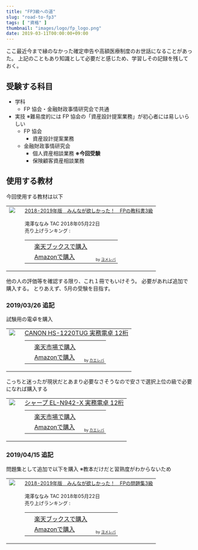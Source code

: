 ```yaml
---
title: "FP3級への道"
slug: "road-to-fp3"
tags: [ "資格" ]
thumbnail: "images/logo/fp_logo.png"
date: 2019-03-11T00:00:00+09:00
---
```


ここ最近今まで縁のなかった確定申告や高額医療制度のお世話になることがあった。
上記のこともあり知識として必要だと感じため、学習しその記録を残しておく。

## 受験する科目

* 学科
  * FP 協会・金融財政事情研究会で共通
* 実技 ※難易度的には FP 協会の「資産設計提案業務」が初心者には易しいらしい
  * FP 協会
    * 資産設計提案業務
  * 金融財政事情研究会
    * 個人資産相談業務 **※今回受験**
    * 保険顧客資産相談業務

## 使用する教材

今回使用する教材は以下

<table  border="0" cellpadding="5" style="border:none"><tr><td valign="top" style="border:none;"><a href="https://hb.afl.rakuten.co.jp/hgc/1856df65.f59e3a22.1856df66.b49ed49a/yomereba_main_201904251728028921?pc=http%3A%2F%2Fbooks.rakuten.co.jp%2Frb%2F15459211%2F%3Fscid%3Daf_ich_link_urltxt%26m%3Dhttp%3A%2F%2Fm.rakuten.co.jp%2Fev%2Fbook%2F" target="_blank" rel="nofollow" ><img src="https://thumbnail.image.rakuten.co.jp/@0_mall/book/cabinet/5855/9784813275855.jpg?_ex=200x200" border="0" style="margin-right:10px" /></a></td><td valign="top" style="border:none;text-align:left"><font size="-1"><a href="https://hb.afl.rakuten.co.jp/hgc/1856df65.f59e3a22.1856df66.b49ed49a/yomereba_main_201904251728028921?pc=http%3A%2F%2Fbooks.rakuten.co.jp%2Frb%2F15459211%2F%3Fscid%3Daf_ich_link_urltxt%26m%3Dhttp%3A%2F%2Fm.rakuten.co.jp%2Fev%2Fbook%2F" target="_blank" rel="nofollow" >2018-2019年版　みんなが欲しかった！　FPの教科書3級</a><br /><br />        滝澤ななみ TAC 2018年05月22日<br />        売り上げランキング : <br /><table style="border:none"><tr><td style="border:none;text-align:left;"><div class="shoplinkrakuten" style="margin-right:5px;background: url('//img.yomereba.com/yl.gif') 0 -50px no-repeat;padding: 2px 0 2px 18px;white-space: nowrap;"><a href="https://hb.afl.rakuten.co.jp/hgc/1856df65.f59e3a22.1856df66.b49ed49a/yomereba_main_201904251728028921?pc=http%3A%2F%2Fbooks.rakuten.co.jp%2Frb%2F15459211%2F%3Fscid%3Daf_ich_link_urltxt%26m%3Dhttp%3A%2F%2Fm.rakuten.co.jp%2Fev%2Fbook%2F" target="_blank" rel="nofollow" >楽天ブックスで購入</a></div><div class="shoplinkamazon" style="margin-right:5px;background: url('//img.yomereba.com/yl.gif') 0 0 no-repeat;padding: 2px 0 2px 18px;white-space: nowrap;"><a href="https://www.amazon.co.jp/exec/obidos/asin/4813275850/kkawazoe-22/" target="_blank" rel="nofollow" >Amazonで購入</a></div>                                                                                      </td><td style="vertical-align:bottom;padding-left:10px;font-size:x-small;border:none">by <a href="https://yomereba.com" rel="nofollow" target="_blank">ヨメレバ</a></td></tr></table></font></td></tr></table>

他の人の評価等を確認する限り、これ１冊でもいけそう。
必要があれば追加で購入する。
とりあえず、5月の受験を目指す。

### 2019/03/26 追記

試験用の電卓を購入

<table  border="0" cellpadding="5" style="border:none"><tr><td valign="top" style="border:none"><a href="https://hb.afl.rakuten.co.jp/hgc/g00q6326.r4a5h27d.g00q6326.r4a5i421/kaereba_main_201904251743260583?pc=https%3A%2F%2Fitem.rakuten.co.jp%2Fec-current%2F4960999793986%2F&m=http%3A%2F%2Fm.rakuten.co.jp%2Fec-current%2Fi%2F10843757%2F" target="_blank" rel="nofollow" ><img src="https://thumbnail.image.rakuten.co.jp/@0_mall/ec-current/cabinet/226/4960999793986.jpg?_ex=128x128" border="0" style="margin-right:10px" /></a></td><td valign="top" style="border:none;text-align:left"><div class="kaerebalink-name" style="margin-bottom:10px;line-height:120%"><a href="https://hb.afl.rakuten.co.jp/hgc/g00q6326.r4a5h27d.g00q6326.r4a5i421/kaereba_main_201904251743260583?pc=https%3A%2F%2Fitem.rakuten.co.jp%2Fec-current%2F4960999793986%2F&m=http%3A%2F%2Fm.rakuten.co.jp%2Fec-current%2Fi%2F10843757%2F" target="_blank" rel="nofollow" >CANON HS-1220TUG 実務電卓 12桁</a></div><div class="kaerebalink-detail" style="margin-bottom:5px;"></div><table style="border:none;margin-top:10px"><tr><td style="border:none;text-align:left;"><div class="shoplinkrakuten" style="margin-right:5px;background: url('//img.yomereba.com/kl.gif') 0 -50px no-repeat;padding: 2px 0 2px 18px;white-space: nowrap;"><a href="https://hb.afl.rakuten.co.jp/hgc/1856df65.f59e3a22.1856df66.b49ed49a/kaereba_main_201904251743260583?pc=https%3A%2F%2Fsearch.rakuten.co.jp%2Fsearch%2Fmall%2FCanon%2520%25E9%259B%25BB%25E5%258D%2593%2520HS-1220TUG%2F-%2Ff.1-p.1-s.1-sf.0-st.A-v.2%3Fx%3D0%26scid%3Daf_ich_link_urltxt%26m%3Dhttp%3A%2F%2Fm.rakuten.co.jp%2F" target="_blank" rel="nofollow" >楽天市場で購入</a></div><div class="shoplinkamazon" style="margin-right:5px;background: url('//img.yomereba.com/kl.gif') 0 0 no-repeat;padding: 2px 0 2px 18px;white-space: nowrap;"><a href="https://www.amazon.co.jp/gp/search?keywords=Canon%20%E9%9B%BB%E5%8D%93%20HS-1220TUG&__mk_ja_JP=%E3%82%AB%E3%82%BF%E3%82%AB%E3%83%8A&tag=kkawazoe-22" target="_blank" rel="nofollow" >Amazonで購入</a></div></td><td style="vertical-align:bottom;padding-left:10px;font-size:x-small;border:none">by <a href="https://kaereba.com" rel="nofollow" target="_blank">カエレバ</a></td></tr></table></font></td></tr></table>

こっちと迷ったが現状だとあまり必要なさそうなので安さで選択上位の級で必要になれば購入する

<table  border="0" cellpadding="5" style="border:none"><tr><td valign="top" style="border:none"><a href="https://hb.afl.rakuten.co.jp/hgc/g00pksh6.r4a5h46d.g00pksh6.r4a5i7ae/kaereba_main_201904251742421252?pc=https%3A%2F%2Fitem.rakuten.co.jp%2Febest%2F4974019761527%2F&m=http%3A%2F%2Fm.rakuten.co.jp%2Febest%2Fi%2F11572055%2F" target="_blank" rel="nofollow" ><img src="https://thumbnail.image.rakuten.co.jp/@0_mall/ebest/cabinet/158/4974019761527.jpg?_ex=128x128" border="0" style="margin-right:10px" /></a></td><td valign="top" style="border:none;text-align:left"><div class="kaerebalink-name" style="margin-bottom:10px;line-height:120%"><a href="https://hb.afl.rakuten.co.jp/hgc/g00pksh6.r4a5h46d.g00pksh6.r4a5i7ae/kaereba_main_201904251742421252?pc=https%3A%2F%2Fitem.rakuten.co.jp%2Febest%2F4974019761527%2F&m=http%3A%2F%2Fm.rakuten.co.jp%2Febest%2Fi%2F11572055%2F" target="_blank" rel="nofollow" >シャープ EL-N942-X 実務電卓 12桁</a></div><div class="kaerebalink-detail" style="margin-bottom:5px;"></div><table style="border:none;margin-top:10px"><tr><td style="border:none;text-align:left;"><div class="shoplinkrakuten" style="margin-right:5px;background: url('//img.yomereba.com/kl.gif') 0 -50px no-repeat;padding: 2px 0 2px 18px;white-space: nowrap;"><a href="https://hb.afl.rakuten.co.jp/hgc/1856df65.f59e3a22.1856df66.b49ed49a/kaereba_main_201904251742421252?pc=https%3A%2F%2Fsearch.rakuten.co.jp%2Fsearch%2Fmall%2F%25E3%2582%25B7%25E3%2583%25A3%25E3%2583%25BC%25E3%2583%2597%2520EL-N942-X%2520%25E5%25AE%259F%25E5%258B%2599%25E9%259B%25BB%25E5%258D%2593%252012%25E6%25A1%2581%2F-%2Ff.1-p.1-s.1-sf.0-st.A-v.2%3Fx%3D0%26scid%3Daf_ich_link_urltxt%26m%3Dhttp%3A%2F%2Fm.rakuten.co.jp%2F" target="_blank" rel="nofollow" >楽天市場で購入</a></div><div class="shoplinkamazon" style="margin-right:5px;background: url('//img.yomereba.com/kl.gif') 0 0 no-repeat;padding: 2px 0 2px 18px;white-space: nowrap;"><a href="https://www.amazon.co.jp/gp/search?keywords=%E3%82%B7%E3%83%A3%E3%83%BC%E3%83%97%20EL-N942-X%20%E5%AE%9F%E5%8B%99%E9%9B%BB%E5%8D%93%2012%E6%A1%81&__mk_ja_JP=%E3%82%AB%E3%82%BF%E3%82%AB%E3%83%8A&tag=kkawazoe-22" target="_blank" rel="nofollow" >Amazonで購入</a></div></td><td style="vertical-align:bottom;padding-left:10px;font-size:x-small;border:none">by <a href="https://kaereba.com" rel="nofollow" target="_blank">カエレバ</a></td></tr></table></font></td></tr></table>

### 2019/04/15 追記

問題集として追加で以下を購入
※教本だけだと習熟度がわからないため

<table  border="0" cellpadding="5" style="border:none"><tr><td valign="top" style="border:none;"><a href="https://hb.afl.rakuten.co.jp/hgc/1856df65.f59e3a22.1856df66.b49ed49a/yomereba_main_201904251730366382?pc=http%3A%2F%2Fbooks.rakuten.co.jp%2Frb%2F15459214%2F%3Fscid%3Daf_ich_link_urltxt%26m%3Dhttp%3A%2F%2Fm.rakuten.co.jp%2Fev%2Fbook%2F" target="_blank" rel="nofollow" ><img src="https://thumbnail.image.rakuten.co.jp/@0_mall/book/cabinet/5886/9784813275886.jpg?_ex=200x200" border="0" style="margin-right:10px" /></a></td><td valign="top" style="border:none;text-align:left"><font size="-1"><a href="https://hb.afl.rakuten.co.jp/hgc/1856df65.f59e3a22.1856df66.b49ed49a/yomereba_main_201904251730366382?pc=http%3A%2F%2Fbooks.rakuten.co.jp%2Frb%2F15459214%2F%3Fscid%3Daf_ich_link_urltxt%26m%3Dhttp%3A%2F%2Fm.rakuten.co.jp%2Fev%2Fbook%2F" target="_blank" rel="nofollow" >2018-2019年版　みんなが欲しかった！　FPの問題集3級</a><br /><br />        滝澤ななみ TAC 2018年05月22日<br />        売り上げランキング : <br /><table style="border:none"><tr><td style="border:none;text-align:left;"><div class="shoplinkrakuten" style="margin-right:5px;background: url('//img.yomereba.com/yl.gif') 0 -50px no-repeat;padding: 2px 0 2px 18px;white-space: nowrap;"><a href="https://hb.afl.rakuten.co.jp/hgc/1856df65.f59e3a22.1856df66.b49ed49a/yomereba_main_201904251730366382?pc=http%3A%2F%2Fbooks.rakuten.co.jp%2Frb%2F15459214%2F%3Fscid%3Daf_ich_link_urltxt%26m%3Dhttp%3A%2F%2Fm.rakuten.co.jp%2Fev%2Fbook%2F" target="_blank" rel="nofollow" >楽天ブックスで購入</a></div><div class="shoplinkamazon" style="margin-right:5px;background: url('//img.yomereba.com/yl.gif') 0 0 no-repeat;padding: 2px 0 2px 18px;white-space: nowrap;"><a href="https://www.amazon.co.jp/exec/obidos/asin/4813275885/kkawazoe-22/" target="_blank" rel="nofollow" >Amazonで購入</a></div>                                                                                      </td><td style="vertical-align:bottom;padding-left:10px;font-size:x-small;border:none">by <a href="https://yomereba.com" rel="nofollow" target="_blank">ヨメレバ</a></td></tr></table></font></td></tr></table>
